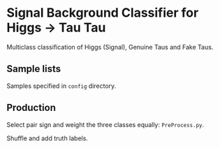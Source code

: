 # Signal Background Classifier for Higgs -> Tau Tau

Multiclass classification of Higgs (Signal), Genuine Taus and Fake Taus.

## Sample lists

Samples specified in `config` directory.

## Production

Select pair sign and weight the three classes equally: `PreProcess.py`. 

Shuffle and add truth labels.


